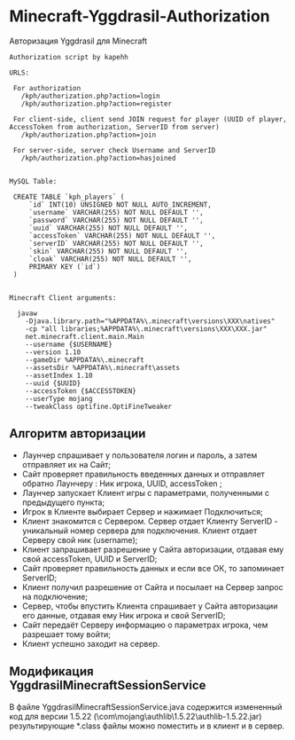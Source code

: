 # Minecraft-Yggdrasil-Authorization
Авторизация Yggdrasil для Minecraft

```
Authorization script by kapehh

URLS:

 For authorization
   /kph/authorization.php?action=login
   /kph/authorization.php?action=register

 For client-side, client send JOIN request for player (UUID of player, AccessToken from authorization, ServerID from server)
   /kph/authorization.php?action=join

 For server-side, server check Username and ServerID
   /kph/authorization.php?action=hasjoined


MySQL Table:

 CREATE TABLE `kph_players` (
     `id` INT(10) UNSIGNED NOT NULL AUTO_INCREMENT,
     `username` VARCHAR(255) NOT NULL DEFAULT '',
     `password` VARCHAR(255) NOT NULL DEFAULT '',
     `uuid` VARCHAR(255) NOT NULL DEFAULT '',
     `accessToken` VARCHAR(255) NOT NULL DEFAULT '',
     `serverID` VARCHAR(255) NOT NULL DEFAULT '',
     `skin` VARCHAR(255) NOT NULL DEFAULT '',
     `cloak` VARCHAR(255) NOT NULL DEFAULT '',
     PRIMARY KEY (`id`)
 )


Minecraft Client arguments:

  javaw
    -Djava.library.path="%APPDATA%\.minecraft\versions\XXX\natives"
    -cp "all libraries;%APPDATA%\.minecraft\versions\XXX\XXX.jar"
    net.minecraft.client.main.Main
    --username {$USERNAME}
    --version 1.10
    --gameDir %APPDATA%\.minecraft
    --assetsDir %APPDATA%\.minecraft\assets
    --assetIndex 1.10
    --uuid {$UUID}
    --accessToken {$ACCESSTOKEN}
    --userType mojang
    --tweakClass optifine.OptiFineTweaker
```

## Алгоритм авторизации
* Лаунчер спрашивает у пользователя логин и пароль, а затем отправляет их на Сайт;
* Сайт проверяет правильность введенных данных и отправляет обратно Лаунчеру : Ник игрока, UUID, accessToken ;
* Лаунчер запускает Клиент игры с параметрами, полученными с предыдущего пункта;
* Игрок в Клиенте выбирает Сервер и нажимает Подключиться;
* Клиент знакомится с Сервером. Сервер отдает Клиенту ServerID - уникальный номер сервера для подключения. Клиент отдает Серверу свой ник (username);
* Клиент запрашивает разрешение у Сайта авторизации, отдавая ему свой accessToken, UUID и ServerID;
* Сайт проверяет правильность данных и если все ОК, то запоминает ServerID;
* Клиент получил разрешение от Сайта и посылает на Сервер запрос на подключение;
* Сервер, чтобы впустить Клиента спрашивает у Сайта авторизации его данные, отдавая ему Ник игрока и свой ServerID;
* Сайт передаёт Серверу информацию о параметрах игрока, чем разрешает тому войти;
* Клиент успешно заходит на сервер.

## Модификация YggdrasilMinecraftSessionService
В файле YggdrasilMinecraftSessionService.java содержится измененный код для версии 1.5.22 (\com\mojang\authlib\1.5.22\authlib-1.5.22.jar) результирующие *.class файлы можно поместить и в клиент и в сервер.
